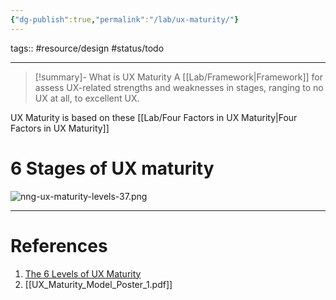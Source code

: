 ```yaml
---
{"dg-publish":true,"permalink":"/lab/ux-maturity/"}
---
```


tags:: #resource/design #status/todo  

---

> [!summary]- What is UX Maturity
> A [[Lab/Framework\|Framework]] for assess UX-related strengths and weaknesses in stages, ranging to no UX at all, to excellent UX.

UX Maturity is based on these [[Lab/Four Factors in UX Maturity\|Four Factors in UX Maturity]]

# 6 Stages of UX maturity
![nng-ux-maturity-levels-37.png](/img/user/Utilities/Attachments/nng-ux-maturity-levels-37.png)


---
# References
1. [The 6 Levels of UX Maturity](https://www.nngroup.com/articles/ux-maturity-model/)
2. [[UX_Maturity_Model_Poster_1.pdf]]